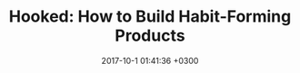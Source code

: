 ---
layout: book-note
title:  "Hooked: How to Build Habit-Forming Products"
date:   2017-10-1 01:41:36 +0300
categories: book-notes
image: https://images-na.ssl-images-amazon.com/images/I/41yYbULBScL._SX329_BO1,204,203,200_.jpg
bookCategory: Psychology, Design
rating: 5
bookLink: https://www.amazon.com/Hooked-How-Build-Habit-Forming-Products/dp/1591847788
---